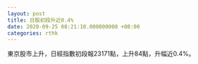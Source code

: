 ```yaml
---
layout: post
title: 日股初段升近0.4%
date: 2020-09-25 08:21:10.000000000 +08:00
categories: rthk
---
```


東京股市上升，日經指數初段報23171點，上升84點，升幅近0.4%。
